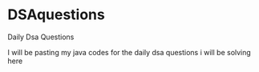 # DSAquestions
Daily Dsa Questions 

I will be pasting my java codes for the daily dsa questions i will be solving here 
